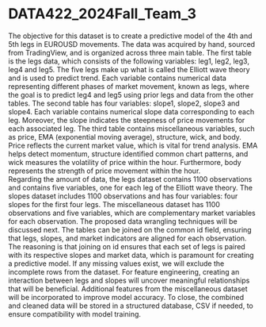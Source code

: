 # DATA422_2024Fall_Team_3
The objective for this dataset is to create a predictive model of the 4th and 5th legs in EUROUSD movements. The data was acquired by hand, sourced from TradingView, and is organized across three main table. The first table is the legs data, which consists of the following variables: leg1, leg2, leg3, leg4 and leg5. The five legs make up what is called the Elliott wave theory and is used to predict trend. Each variable contains numerical data representing different phases of market movement, known as legs, where the goal is to predict leg4 and leg5 using prior legs and data from the other tables. The second table has four variables: slope1, slope2, slope3 and slope4. Each variable contains numerical slope data corresponding to each leg. Moreover, the slope indicates the steepness of price movements for each associated leg. The third table contains miscellaneous variables, such as price, EMA (exponential moving average), structure, wick, and body. Price reflects the current market value, which is vital for trend analysis. EMA helps detect momentum, structure identified common chart patterns, and wick measures the volatility of price within the hour. Furthermore, body represents the strength of price movement within the hour.  
Regarding the amount of data, the legs dataset contains 1100 observations and contains five variables, one for each leg of the Elliott wave theory. The slopes dataset includes 1100 observations and has four variables: four slopes for the first four legs. The miscellaneous dataset has 1100 observations and five variables, which are complementary market variables for each observation. The proposed data wrangling techniques will be discussed next. The tables can be joined on the common id field, ensuring that legs, slopes, and market indicators are aligned for each observation. The reasoning is that joining on id ensures that each set of legs is paired with its respective slopes and market data, which is paramount for creating a predictive model. If any missing values exist, we will exclude the incomplete rows from the dataset. For feature engineering, creating an interaction between legs and slopes will uncover meaningful relationships that will be beneficial. Additional features from the miscellaneous dataset will be incorporated to improve model accuracy. To close, the combined and cleaned data will be stored in a structured database, CSV if needed, to ensure compatibility with model training.
